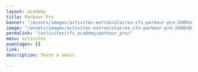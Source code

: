 ```yaml
---
layout: academy
title: Parkour Pro
banner: "/assets/images/activites-extrascolaires-cfs-parkour-pro-2400x800.png"
image: "/assets/images/activites-extrascolaires-cfs-parkour-pro-2400x800.png"
permalink: "/activites/cfs_academy/parkour_pro/"
menu: activites
avantages: []
link: ''
description: Texte à venir.

---
```


